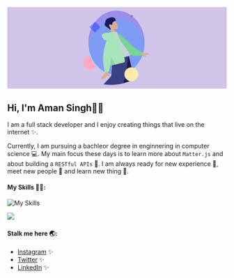 <img src="westernfrog.jpg" alt="a banner that shows my name">

## Hi, I'm Aman Singh👋🐸
<p>I am a full stack developer and I enjoy creating things that live on the internet ✨.
<br>

Currently, I am pursuing a bachleor degree in enginnering in computer science 💻. My main focus these days is to learn more about `Matter.js` and about building a `RESTful APIs`  🐷. I am always ready for new experience 🐥, meet new people 🐸 and learn new thing 🤩.</p>

#### My Skills 🧑‍💻:
![My Skills](https://skillicons.dev/icons?i=html,css,js,c,cpp,python,bootstrap,mongodb,expressjs,react,nodejs,git&perline=6)

<p>
<img src="https://github-readme-stats.vercel.app/api/top-langs?username=westernfrog&layout=compact&theme=tokyonight">
</p>

#### Stalk me here 🌏:
- <a href="https://www.instagram.com/iam__amansingh">Instagram</a> ✨
- <a href="https://twitter.com/iam__amansingh">Twitter</a> ✨
- <a href="https://www.linkedin.com/in/amansingh123">LinkedIn</a> ✨



